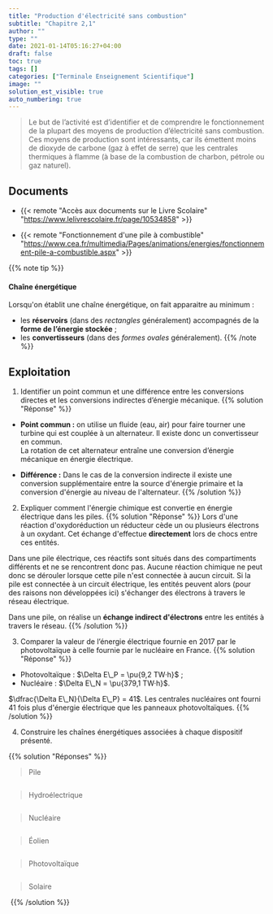 ```yaml
---
title: "Production d'électricité sans combustion"
subtitle: "Chapitre 2,1"
author: ""
type: ""
date: 2021-01-14T05:16:27+04:00
draft: false
toc: true
tags: []
categories: ["Terminale Enseignement Scientifique"]
image: ""
solution_est_visible: true
auto_numbering: true
---
```


> Le but de l’activité est d’identifier et de comprendre le fonctionnement de la plupart des moyens de production d’électricité sans combustion. Ces moyens de production sont intéressants, car ils émettent moins de dioxyde de carbone (gaz à effet de serre) que les centrales thermiques à flamme (à base de la combustion de charbon, pétrole ou gaz naturel).

## Documents 

- {{< remote "Accès aux documents sur le Livre Scolaire" "https://www.lelivrescolaire.fr/page/10534858" >}}

- {{< remote "Fonctionnement d'une pile à combustible" "https://www.cea.fr/multimedia/Pages/animations/energies/fonctionnement-pile-a-combustible.aspx" >}}

{{% note tip %}}
#### Chaîne énergétique
Lorsqu'on établit une chaîne énergétique, on fait apparaitre au minimum :

- les **réservoirs** (dans des *rectangles* généralement) accompagnés de la **forme de l’énergie stockée** ;
- les **convertisseurs** (dans des *formes ovales* généralement).
{{% /note %}}


## Exploitation

1. Identifier un point commun et une différence entre les conversions directes et les conversions indirectes d’énergie mécanique. 
{{% solution "Réponse" %}}

- **Point commun :** on utilise un fluide (eau, air) pour faire tourner une turbine qui est couplée à un alternateur. Il existe donc un convertisseur en commun.\
La rotation de cet alternateur entraîne une conversion d’énergie mécanique en énergie électrique.

- **Différence :** Dans le cas de la conversion indirecte il existe une conversion supplémentaire entre la source d'énergie primaire et la conversion d'énergie au niveau de l'alternateur.
{{% /solution %}}

2. Expliquer comment l'énergie chimique est convertie en énergie électrique dans les piles. 
{{% solution "Réponse" %}}
Lors d'une réaction d'oxydoréduction un réducteur cède un ou plusieurs électrons à un oxydant. Cet échange d'effectue **directement** lors de chocs entre ces entités.

Dans une pile électrique, ces réactifs sont situés dans des compartiments différents et ne se rencontrent donc pas. Aucune réaction chimique ne peut donc se dérouler lorsque cette pile n'est connectée à aucun circuit. 
Si la pile est connectée à un circuit électrique, les entités peuvent alors (pour des raisons non développées ici) s'échanger des électrons à travers le réseau électrique.

Dans une pile, on réalise un **échange indirect d'électrons** entre les entités à travers le réseau.
{{% /solution %}}

3. Comparer la valeur de l’énergie électrique fournie en 2017 par le photovoltaïque à celle fournie par le nucléaire en France.
{{% solution "Réponse" %}}
- Photovoltaïque : $\Delta E\_P = \pu{9,2 TW·h}$ ;
- Nucléaire : $\Delta E\_N = \pu{379,1 TW·h}$.

$\dfrac{\Delta E\_N}{\Delta E\_P} = 41$. Les centrales nucléaires ont fourni 41 fois plus d'énergie électrique que les panneaux photovoltaïques.
{{% /solution %}}

4. Construire les chaînes énergétiques associées à chaque dispositif présenté.

{{% solution "Réponses" %}}
> Pile
<img src="/terminales-es/chap-6/chap-6-1/pile.png" alt="" width="" />

> Hydroélectrique
<img src="/terminales-es/chap-6/chap-6-1/hydroelectrique.png" alt="" width="" />

> Nucléaire
<img src="/terminales-es/chap-6/chap-6-1/nucleaire.png" alt="" width="" />

> Éolien
<img src="/terminales-es/chap-6/chap-6-1/eolien.png" alt="" width="" />

> Photovoltaïque
<img src="/terminales-es/chap-6/chap-6-1/photovoltaique.png" alt="" width="" />

> Solaire
<img src="/terminales-es/chap-6/chap-6-1/solaire.png" alt="" width="" />
{{% /solution %}}